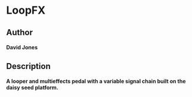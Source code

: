 # LoopFX

## Author
####     David Jones

<!-- David Jones -->

## Description

<!-- A looper and multieffects pedal with a variable signal chain built on the daisy seed platform. -->
####     A looper and multieffects pedal with a variable signal chain built on the daisy seed platform.
